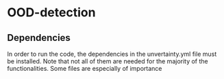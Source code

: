 # OOD-detection

## Dependencies
In order to run the code, the dependencies in the unvertainty.yml file must be installed. Note that not all of them are needed for the majority of the functionalities. Some files are especially of importance
